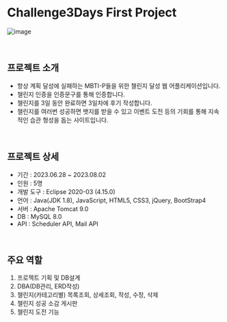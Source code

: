 # Challenge3Days First Project
![image](https://github.com/mini-son/Challenge3Days/assets/134951047/35afa441-3363-47e7-b58c-77f9d41e35a9)

<br/>

## 프로젝트 소개
- 항상 계획 달성에 실패하는 MBTI-P들을 위한 챌린지 달성 웹 어플리케이션입니다.
- 챌린지 인증을 인증문구를 통해 인증합니다.
- 챌린지를 3일 동안 완료하면 3일차에 후기 작성합니다. 
- 챌린지를 여러번 성공하면 뱃지를 받을 수 있고 이벤트 도전 등의 기회를 통해 지속적인 습관 형성을 돕는 사이트입니다.

<br/>

## 프로젝트 상세
- 기간 : 2023.06.28 ~ 2023.08.02  
- 인원 : 5명  
- 개발 도구 : Eclipse 2020-03 (4.15.0)  
- 언어 : Java(JDK 1.8), JavaScript, HTML5, CSS3, jQuery, BootStrap4  
- 서버 : Apache Tomcat 9.0  
- DB : MySQL 8.0  
- API : Scheduler API, Mail API  

<br/>

## 주요 역할
1. 프로젝트 기획 및 DB설계
2. DBA(DB관리, ERD작성)
3. 챌린지(카테고리별) 목록조회, 상세조회, 작성, 수정, 삭제
4. 챌린지 성공 소감 게시판
5. 챌린지 도전 기능
  

